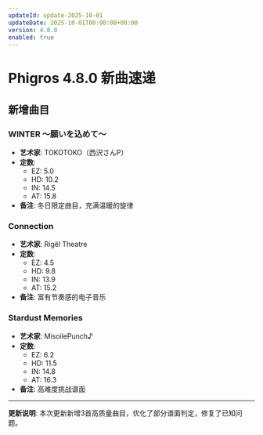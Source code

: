```yaml
---
updateId: update-2025-10-01
updateDate: 2025-10-01T00:00:00+08:00
version: 4.8.0
enabled: true
---
```


# Phigros 4.8.0 新曲速递

## 新增曲目

### WINTER ～願いを込めて～

- **艺术家**: TOKOTOKO（西沢さんP）
- **定数**:
  - EZ: 5.0
  - HD: 10.2
  - IN: 14.5
  - AT: 15.8
- **备注**: 冬日限定曲目，充满温暖的旋律

### Connection

- **艺术家**: Rigël Theatre
- **定数**:
  - EZ: 4.5
  - HD: 9.8
  - IN: 13.9
  - AT: 15.2
- **备注**: 富有节奏感的电子音乐

### Stardust Memories

- **艺术家**: MisoilePunch♪
- **定数**:
  - EZ: 6.2
  - HD: 11.5
  - IN: 14.8
  - AT: 16.3
- **备注**: 高难度挑战谱面

---

**更新说明**: 本次更新新增3首高质量曲目，优化了部分谱面判定，修复了已知问题。
